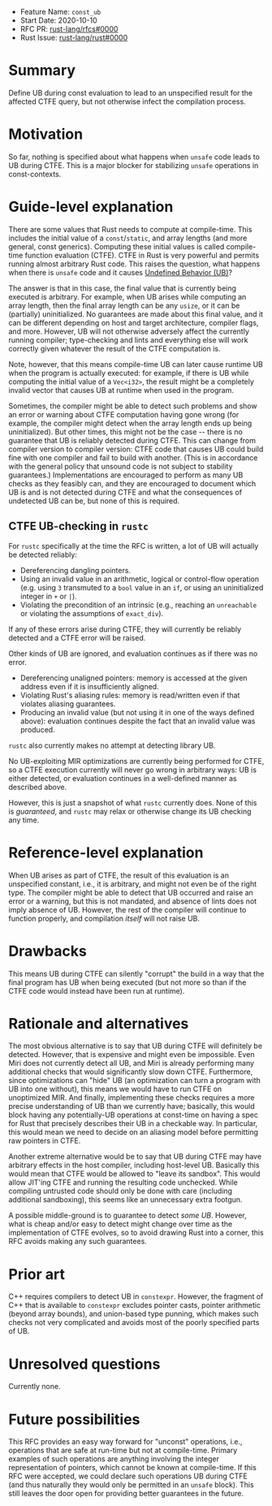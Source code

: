 - Feature Name: `const_ub`
- Start Date: 2020-10-10
- RFC PR: [rust-lang/rfcs#0000](https://github.com/rust-lang/rfcs/pull/0000)
- Rust Issue: [rust-lang/rust#0000](https://github.com/rust-lang/rust/issues/0000)

# Summary
[summary]: #summary

Define UB during const evaluation to lead to an unspecified result for the affected CTFE query, but not otherwise infect the compilation process.

# Motivation
[motivation]: #motivation

So far, nothing is specified about what happens when `unsafe` code leads to UB during CTFE.
This is a major blocker for stabilizing `unsafe` operations in const-contexts.

# Guide-level explanation
[guide-level-explanation]: #guide-level-explanation

There are some values that Rust needs to compute at compile-time.
This includes the initial value of a `const`/`static`, and array lengths (and more general, const generics).
Computing these initial values is called compile-time function evaluation (CTFE).
CTFE in Rust is very powerful and permits running almost arbitrary Rust code.
This raises the question, what happens when there is `unsafe` code and it causes [Undefined Behavior (UB)][UB]?

The answer is that in this case, the final value that is currently being executed is arbitrary.
For example, when UB arises while computing an array length, then the final array length can be any `usize`, or it can be (partially) uninitialized.
No guarantees are made about this final value, and it can be different depending on host and target architecture, compiler flags, and more.
However, UB will not otherwise adversely affect the currently running compiler; type-checking and lints and everything else will work correctly given whatever the result of the CTFE computation is.

Note, however, that this means compile-time UB can later cause runtime UB when the program is actually executed:
for example, if there is UB while computing the initial value of a `Vec<i32>`, the result might be a completely invalid vector that causes UB at runtime when used in the program.

Sometimes, the compiler might be able to detect such problems and show an error or warning about CTFE computation having gone wrong (for example, the compiler might detect when the array length ends up being uninitialized).
But other times, this might not be the case -- there is no guarantee that UB is reliably detected during CTFE.
This can change from compiler version to compiler version: CTFE code that causes UB could build fine with one compiler and fail to build with another.
(This is in accordance with the general policy that unsound code is not subject to stability guarantees.)
Implementations are encouraged to perform as many UB checks as they feasibly can, and they are encouraged to document which UB is and is not detected during CTFE and what the consequences of undetected UB can be, but none of this is required.

## CTFE UB-checking in `rustc`

For `rustc` specifically at the time the RFC is written, a lot of UB will actually be detected reliably:
* Dereferencing dangling pointers.
* Using an invalid value in an arithmetic, logical or control-flow operation (e.g. using `3` transmuted to a `bool` value in an `if`, or using an uninitialized integer in `+` or `|`).
* Violating the precondition of an intrinsic (e.g., reaching an `unreachable` or violating the assumptions of `exact_div`).

If any of these errors arise during CTFE, they will currently be reliably detected and a CTFE error will be raised.

Other kinds of UB are ignored, and evaluation continues as if there was no error.
* Dereferencing unaligned pointers: memory is accessed at the given address even if it is insufficiently aligned.
* Violating Rust's aliasing rules: memory is read/written even if that violates aliasing guarantees.
* Producing an invalid value (but not using it in one of the ways defined above): evaluation continues despite the fact that an invalid value was produced.

`rustc` also currently makes no attempt at detecting library UB.

No UB-exploiting MIR optimizations are currently being performed for CTFE, so a CTFE execution currently will never go wrong in arbitrary ways: UB is either detected, or evaluation continues in a well-defined manner as described above.

However, this is just a snapshot of what `rustc` currently does.
None of this is *guaranteed*, and `rustc` may relax or otherwise change its UB checking any time.

[UB]: https://doc.rust-lang.org/reference/behavior-considered-undefined.html

# Reference-level explanation
[reference-level-explanation]: #reference-level-explanation

When UB arises as part of CTFE, the result of this evaluation is an unspecified constant, i.e., it is arbitrary, and might not even be of the right type.
The compiler might be able to detect that UB occurred and raise an error or a warning, but this is not mandated, and absence of lints does not imply absence of UB.
However, the rest of the compiler will continue to function properly, and compilation *itself* will not raise UB.

# Drawbacks
[drawbacks]: #drawbacks

This means UB during CTFE can silently "corrupt" the build in a way that the final program has UB when being executed
(but not more so than if the CTFE code would instead have been run at runtime).

# Rationale and alternatives
[rationale-and-alternatives]: #rationale-and-alternatives

The most obvious alternative is to say that UB during CTFE will definitely be detected.
However, that is expensive and might even be impossible.
Even Miri does not currently detect all UB, and Miri is already performing many additional checks that would significantly slow down CTFE.
Furthermore, since optimizations can "hide" UB (an optimization can turn a program with UB into one without), this means we would have to run CTFE on unoptimized MIR.
And finally, implementing these checks requires a more precise understanding of UB than we currently have; basically, this would block having any potentially-UB operations at const-time on having a spec for Rust that precisely describes their UB in a checkable way.
In particular, this would mean we need to decide on an aliasing model before permitting raw pointers in CTFE.

Another extreme alternative would be to say that UB during CTFE may have arbitrary effects in the host compiler, including host-level UB.
Basically this would mean that CTFE would be allowed to "leave its sandbox".
This would allow JIT'ing CTFE and running the resulting code unchecked.
While compiling untrusted code should only be done with care (including additional sandboxing), this seems like an unnecessary extra footgun.

A possible middle-ground is to guarantee to detect *some UB*.
However, what is cheap and/or easy to detect might change over time as the implementation of CTFE evolves, so to avoid drawing Rust into a corner, this RFC avoids making any such guarantees.

# Prior art
[prior-art]: #prior-art

C++ requires compilers to detect UB in `constexpr`.
However, the fragment of C++ that is available to `constexpr` excludes pointer casts, pointer arithmetic (beyond array bounds), and union-based type punning, which makes such checks not very complicated and avoids most of the poorly specified parts of UB.

# Unresolved questions
[unresolved-questions]: #unresolved-questions

Currently none.

# Future possibilities
[future-possibilities]: #future-possibilities

This RFC provides an easy way forward for "unconst" operations, i.e., operations that are safe at run-time but not at compile-time.
Primary examples of such operations are anything involving the integer representation of pointers, which cannot be known at compile-time.
If this RFC were accepted, we could declare such operations UB during CTFE (and thus naturally they would only be permitted in an `unsafe` block).
This still leaves the door open for providing better guarantees in the future.
